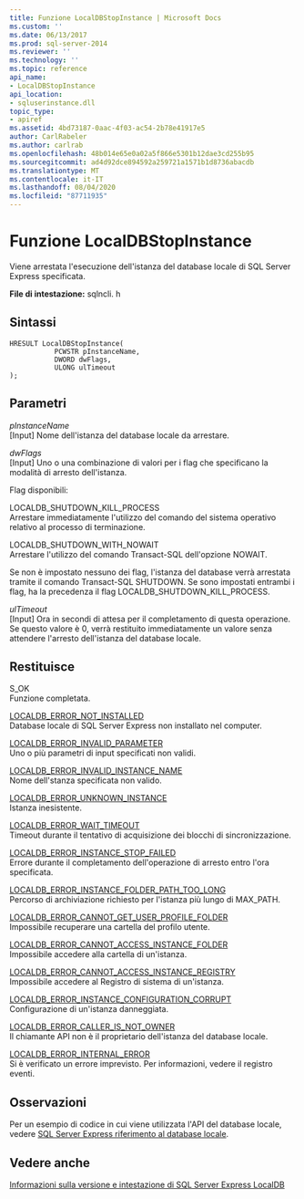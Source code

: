 ```yaml
---
title: Funzione LocalDBStopInstance | Microsoft Docs
ms.custom: ''
ms.date: 06/13/2017
ms.prod: sql-server-2014
ms.reviewer: ''
ms.technology: ''
ms.topic: reference
api_name:
- LocalDBStopInstance
api_location:
- sqluserinstance.dll
topic_type:
- apiref
ms.assetid: 4bd73187-0aac-4f03-ac54-2b78e41917e5
author: CarlRabeler
ms.author: carlrab
ms.openlocfilehash: 48b014e65e0a02a5f866e5301b12dae3cd255b95
ms.sourcegitcommit: ad4d92dce894592a259721a1571b1d8736abacdb
ms.translationtype: MT
ms.contentlocale: it-IT
ms.lasthandoff: 08/04/2020
ms.locfileid: "87711935"
---
```

# <a name="localdbstopinstance-function"></a>Funzione LocalDBStopInstance
  Viene arrestata l'esecuzione dell'istanza del database locale di SQL Server Express specificata.  
  
 **File di intestazione:** sqlncli. h  
  
## <a name="syntax"></a>Sintassi  
  
```  
HRESULT LocalDBStopInstance(  
           PCWSTR pInstanceName,  
           DWORD dwFlags,   
           ULONG ulTimeout   
);  
```  
  
## <a name="parameters"></a>Parametri  
 *pInstanceName*  
 [Input] Nome dell'istanza del database locale da arrestare.  
  
 *dwFlags*  
 [Input] Uno o una combinazione di valori per i flag che specificano la modalità di arresto dell'istanza.  
  
 Flag disponibili:  
  
 LOCALDB_SHUTDOWN_KILL_PROCESS  
 Arrestare immediatamente l'utilizzo del comando del sistema operativo relativo al processo di terminazione.  
  
 LOCALDB_SHUTDOWN_WITH_NOWAIT  
 Arrestare l'utilizzo del comando Transact-SQL dell'opzione NOWAIT.  
  
 Se non è impostato nessuno dei flag, l'istanza del database verrà arrestata tramite il comando Transact-SQL SHUTDOWN. Se sono impostati entrambi i flag, ha la precedenza il flag LOCALDB_SHUTDOWN_KILL_PROCESS.  
  
 *ulTimeout*  
 [Input] Ora in secondi di attesa per il completamento di questa operazione. Se questo valore è 0, verrà restituito immediatamente un valore senza attendere l'arresto dell'istanza del database locale.  
  
## <a name="returns"></a>Restituisce  
 S_OK  
 Funzione completata.  
  
 [LOCALDB_ERROR_NOT_INSTALLED](../express-localdb-error-messages/localdb-error-not-installed.md)  
 Database locale di SQL Server Express non installato nel computer.  
  
 [LOCALDB_ERROR_INVALID_PARAMETER](../express-localdb-error-messages/localdb-error-invalid-parameter.md)  
 Uno o più parametri di input specificati non validi.  
  
 [LOCALDB_ERROR_INVALID_INSTANCE_NAME](../express-localdb-error-messages/localdb-error-invalid-instance-name.md)  
 Nome dell'stanza specificata non valido.  
  
 [LOCALDB_ERROR_UNKNOWN_INSTANCE](../express-localdb-error-messages/localdb-error-unknown-instance.md)  
 Istanza inesistente.  
  
 [LOCALDB_ERROR_WAIT_TIMEOUT](../express-localdb-error-messages/localdb-error-wait-timeout.md)  
 Timeout durante il tentativo di acquisizione dei blocchi di sincronizzazione.  
  
 [LOCALDB_ERROR_INSTANCE_STOP_FAILED](../express-localdb-error-messages/localdb-error-instance-stop-failed.md)  
 Errore durante il completamento dell'operazione di arresto entro l'ora specificata.  
  
 [LOCALDB_ERROR_INSTANCE_FOLDER_PATH_TOO_LONG](../express-localdb-error-messages/localdb-error-instance-folder-path-too-long.md)  
 Percorso di archiviazione richiesto per l'istanza più lungo di MAX_PATH.  
  
 [LOCALDB_ERROR_CANNOT_GET_USER_PROFILE_FOLDER](../express-localdb-error-messages/localdb-error-cannot-get-user-profile-folder.md)  
 Impossibile recuperare una cartella del profilo utente.  
  
 [LOCALDB_ERROR_CANNOT_ACCESS_INSTANCE_FOLDER](../express-localdb-error-messages/localdb-error-cannot-access-instance-folder.md)  
 Impossibile accedere alla cartella di un'istanza.  
  
 [LOCALDB_ERROR_CANNOT_ACCESS_INSTANCE_REGISTRY](../express-localdb-error-messages/localdb-error-cannot-access-instance-registry.md)  
 Impossibile accedere al Registro di sistema di un'istanza.  
  
 [LOCALDB_ERROR_INSTANCE_CONFIGURATION_CORRUPT](../express-localdb-error-messages/localdb-error-instance-configuration-corrupt.md)  
 Configurazione di un'istanza danneggiata.  
  
 [LOCALDB_ERROR_CALLER_IS_NOT_OWNER](../express-localdb-error-messages/localdb-error-caller-is-not-owner.md)  
 Il chiamante API non è il proprietario dell'istanza del database locale.  
  
 [LOCALDB_ERROR_INTERNAL_ERROR](../express-localdb-error-messages/localdb-error-internal-error.md)  
 Si è verificato un errore imprevisto. Per informazioni, vedere il registro eventi.  
  
## <a name="remarks"></a>Osservazioni  
 Per un esempio di codice in cui viene utilizzata l'API del database locale, vedere [SQL Server Express riferimento al database locale](../sql-server-express-localdb-reference.md).  
  
## <a name="see-also"></a>Vedere anche  
 [Informazioni sulla versione e intestazione di SQL Server Express LocalDB](sql-server-express-localdb-header-and-version-information.md)  
  
  
